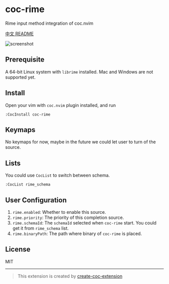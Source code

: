 # coc-rime

Rime input method integration of coc.nvim

[中文 README](https://github.com/tonyfettes/coc-rime/blob/master/README.zh_cn.md)

![screenshot](https://user-images.githubusercontent.com/29998228/95216680-f1974680-0824-11eb-94cb-83a8d9a5b59d.gif)

## Prerequisite

A 64-bit Linux system with `librime` installed. Mac and Windows are not supported yet.

## Install

Open your vim with `coc.nvim` plugin installed, and run

```vim
:CocInstall coc-rime
```

## Keymaps

No keymaps for now, maybe in the future we could let
user to turn of the source.

## Lists

You could use `CocList` to switch between schema.

```vim
:CocList rime_schema
```

## User Configuration

1. `rime.enabled`: Whether to enable this source.
2. `rime.priority`: The priority of this completion source.
3. `rime.schemaId`: The `schemaId` selected when `coc-rime` start.
   You could get it from `rime_schema` list.
4. `rime.binaryPath`: The path where binary of `coc-rime` is placed.

## License

MIT

---

> This extension is created by [create-coc-extension](https://github.com/fannheyward/create-coc-extension)
